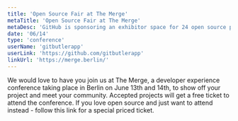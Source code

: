 ```yaml
---
title: 'Open Source Fair at The Merge'
metaTitle: 'Open Source Fair at The Merge'
metaDesc: 'GitHub is sponsoring an exhibitor space for 24 open source projects. Apply with your project to get a free ticket and a slot to show off your project!'
date: '06/14'
type: 'conference'
userName: 'gitbutlerapp'
userLink: 'https://github.com/gitbutlerapp'
linkUrl: 'https://merge.berlin/'
---
```


We would love to have you join us at The Merge, a developer experience conference taking place in Berlin on June 13th and 14th, to show off your project and meet your community. Accepted projects will get a free ticket to attend the conference. If you love open source and just want to attend instead - follow this link for a special priced ticket.